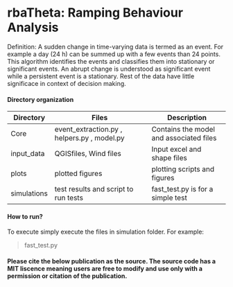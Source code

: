 # <h1> rbaTheta: Ramping Behaviour Analysis

Definition: A sudden change in time-varying data is termed as an event. For example a day (24 h) can be summed up with a few
events than 24 points. This algorithm identifies the events and classifies them into stationary or significant events. 
An abrupt change is understood as significant event while a persistent event is a stationary. Rest of the data have little
significace in context of decision making.


#### Directory organization

| Directory | Files | Description |
| --- | --- | --- |
| Core | event_extraction.py , helpers.py , model.py | Contains the model and associated files
| input_data | QGISfiles, Wind files | Input excel and shape files
| plots| plotted figures | plotting scripts and figures
| simulations| test results and script to run tests | fast_test.py is for a simple test

#### How to run?

To execute simply execute the files in simulation folder. For example:
> fast_test.py


#### Please cite the below publication as the source. The source code has a MIT liscence meaning users are free to modify and use only with a permission or citation of the publication.




